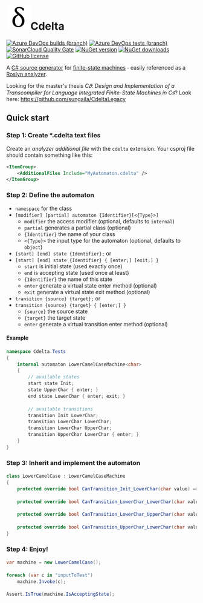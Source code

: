 ﻿<img src="https://raw.githubusercontent.com/sungaila/Cdelta/master/etc/Icon.png" align="left" width="64" height="64" alt="Cdelta Logo">

# Cdelta
[![Azure DevOps builds (branch)](https://img.shields.io/azure-devops/build/sungaila/2feb76e5-ff0c-4623-8319-722a43829660/3/master?style=flat-square)](https://dev.azure.com/sungaila/Cdelta/_build/latest?definitionId=3&branchName=master)
[![Azure DevOps tests (branch)](https://img.shields.io/azure-devops/tests/sungaila/Cdelta/3/master?style=flat-square)](https://dev.azure.com/sungaila/Cdelta/_build/latest?definitionId=3&branchName=master)
[![SonarCloud Quality Gate](https://img.shields.io/sonar/quality_gate/sungaila_Cdelta?server=https%3A%2F%2Fsonarcloud.io&style=flat-square)](https://sonarcloud.io/dashboard?id=sungaila_Cdelta)
[![NuGet version](https://img.shields.io/nuget/v/Cdelta.svg?style=flat-square)](https://www.nuget.org/packages/Cdelta/)
[![NuGet downloads](https://img.shields.io/nuget/dt/Cdelta.svg?style=flat-square)](https://www.nuget.org/packages/Cdelta/)
[![GitHub license](https://img.shields.io/github/license/sungaila/Cdelta?style=flat-square)](https://github.com/sungaila/Cdelta/blob/master/LICENSE)

A [C# source generator](https://devblogs.microsoft.com/dotnet/introducing-c-source-generators/) for [finite-state machines](https://en.wikipedia.org/wiki/Finite-state_machine) ‐ easily referenced as a [Roslyn analyzer](https://github.com/dotnet/roslyn-analyzers).

Looking for the master's thesis *C𝛿: Design and Implementation of a Transcompiler for Language Integrated Finite-State Machines in C♯*? Look here: https://github.com/sungaila/CdeltaLegacy

## Quick start
### Step 1: Create *.cdelta text files
Create an _analyzer additional file_ with the `cdelta` extension. Your csproj file should contain something like this:
```xml
<ItemGroup>
    <AdditionalFiles Include="MyAutomaton.cdelta" />
</ItemGroup>
```
### Step 2: Define the automaton
* `namespace` for the class
* `[modifier] [partial] automaton {Identifier}[<{Type}>]`
  * `modifier` the access modifier (optional, defaults to `internal`)
  * `partial` generates a partial class (optional)
  * `{Identifier}` the name of your class
  * `<{Type}>` the input type for the automaton (optional, defaults to `object`)
* `[start] [end] state {Identifier};` or
* `[start] [end] state {Identifier} { [enter;] [exit;] }`
  * `start` is initial state (used exactly once)
  * `end` is accepting state (used once at least)
  * `{Identifier}` the name of this state
  * `enter` generate a virtual state enter method (optional)
  * `exit` generate a virtual state exit method (optional)
* `transition {source} {target};` or
* `transition {source} {target} { [enter;] }`
  * `{source}` the source state
  * `{target}` the target state
  * `enter` generate a virtual transition enter method (optional)
#### Example
```csharp
namespace Cdelta.Tests
{
    internal automaton LowerCamelCaseMachine<char>
    {
        // available states
        start state Init;
        state UpperChar { enter; }
        end state LowerChar { enter; exit; }

        // available transitions
        transition Init LowerChar;
        transition LowerChar LowerChar;
        transition LowerChar UpperChar;
        transition UpperChar LowerChar { enter; }
    }
}
```
### Step 3: Inherit and implement the automaton
```csharp
class LowerCamelCase : LowerCamelCaseMachine
{
    protected override bool CanTransition_Init_LowerChar(char value) => char.IsLower(value);

    protected override bool CanTransition_LowerChar_LowerChar(char value) => char.IsLower(value);

    protected override bool CanTransition_LowerChar_UpperChar(char value) => char.IsUpper(value);

    protected override bool CanTransition_UpperChar_LowerChar(char value) => char.IsLower(value);
}
```
### Step 4: Enjoy!
```csharp
var machine = new LowerCamelCase();

foreach (var c in "inputToTest")
    machine.Invoke(c);

Assert.IsTrue(machine.IsAcceptingState);
```